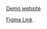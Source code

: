 <p><a href='https://gpt3-design.netlify.app/'>Demo website</a></p>

<p><a href='https://www.figma.com/file/lz9lLpFHMxHm2odnwM3R0z/gpt3?node-id=0%3A15'>Figma Link</a></p>

